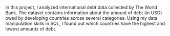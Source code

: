 In this project, I analyzed international debt data collected by The World Bank. The dataset contains information about the amount of debt (in USD) owed by developing countries across several categories. Using my data manipulation skills in SQL, I found out which countries have the highest and lowest amounts of debt.
